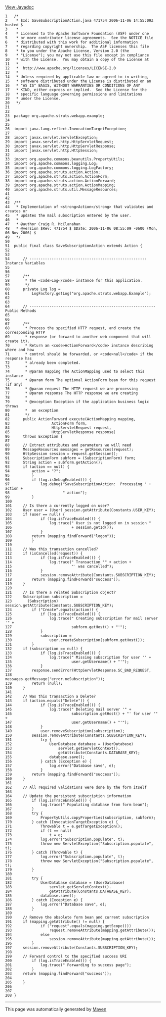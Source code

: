 [View Javadoc](../../../../../../apidocs/org/apache/struts/webapp/example/SaveSubscriptionAction.html.md)


    1   /*
    2    * $Id: SaveSubscriptionAction.java 471754 2006-11-06 14:55:09Z husted $
    3    *
    4    * Licensed to the Apache Software Foundation (ASF) under one
    5    * or more contributor license agreements.  See the NOTICE file
    6    * distributed with this work for additional information
    7    * regarding copyright ownership.  The ASF licenses this file
    8    * to you under the Apache License, Version 2.0 (the
    9    * "License"); you may not use this file except in compliance
    10   * with the License.  You may obtain a copy of the License at
    11   *
    12   *  http://www.apache.org/licenses/LICENSE-2.0
    13   *
    14   * Unless required by applicable law or agreed to in writing,
    15   * software distributed under the License is distributed on an
    16   * "AS IS" BASIS, WITHOUT WARRANTIES OR CONDITIONS OF ANY
    17   * KIND, either express or implied.  See the License for the
    18   * specific language governing permissions and limitations
    19   * under the License.
    20   */
    21  
    22  
    23  package org.apache.struts.webapp.example;
    24  
    25  
    26  import java.lang.reflect.InvocationTargetException;
    27  
    28  import javax.servlet.ServletException;
    29  import javax.servlet.http.HttpServletRequest;
    30  import javax.servlet.http.HttpServletResponse;
    31  import javax.servlet.http.HttpSession;
    32  
    33  import org.apache.commons.beanutils.PropertyUtils;
    34  import org.apache.commons.logging.Log;
    35  import org.apache.commons.logging.LogFactory;
    36  import org.apache.struts.action.Action;
    37  import org.apache.struts.action.ActionForm;
    38  import org.apache.struts.action.ActionForward;
    39  import org.apache.struts.action.ActionMapping;
    40  import org.apache.struts.util.MessageResources;
    41  
    42  
    43  /**
    44   * Implementation of <strong>Action</strong> that validates and creates or
    45   * updates the mail subscription entered by the user.
    46   *
    47   * @author Craig R. McClanahan
    48   * @version $Rev: 471754 $ $Date: 2006-11-06 08:55:09 -0600 (Mon, 06 Nov 2006) $
    49   */
    50  
    51  public final class SaveSubscriptionAction extends Action {
    52  
    53  
    54      // ----------------------------------------------------- Instance Variables
    55  
    56  
    57      /**
    58       * The <code>Log</code> instance for this application.
    59       */
    60      private Log log =
    61          LogFactory.getLog("org.apache.struts.webapp.Example");
    62  
    63  
    64      // --------------------------------------------------------- Public Methods
    65  
    66  
    67      /**
    68       * Process the specified HTTP request, and create the corresponding HTTP
    69       * response (or forward to another web component that will create it).
    70       * Return an <code>ActionForward</code> instance describing where and how
    71       * control should be forwarded, or <code>null</code> if the response has
    72       * already been completed.
    73       *
    74       * @param mapping The ActionMapping used to select this instance
    75       * @param form The optional ActionForm bean for this request (if any)
    76       * @param request The HTTP request we are processing
    77       * @param response The HTTP response we are creating
    78       *
    79       * @exception Exception if the application business logic throws
    80       *  an exception
    81       */
    82      public ActionForward execute(ActionMapping mapping,
    83                   ActionForm form,
    84                   HttpServletRequest request,
    85                   HttpServletResponse response)
    86      throws Exception {
    87  
    88      // Extract attributes and parameters we will need
    89      MessageResources messages = getResources(request);
    90      HttpSession session = request.getSession();
    91      SubscriptionForm subform = (SubscriptionForm) form;
    92      String action = subform.getAction();
    93      if (action == null) {
    94          action = "?";
    95          }
    96          if (log.isDebugEnabled()) {
    97              log.debug("SaveSubscriptionAction:  Processing " + action +
    98                        " action");
    99          }
    100 
    101     // Is there a currently logged on user?
    102     User user = (User) session.getAttribute(Constants.USER_KEY);
    103     if (user == null) {
    104             if (log.isTraceEnabled()) {
    105                 log.trace(" User is not logged on in session "
    106                           + session.getId());
    107             }
    108         return (mapping.findForward("logon"));
    109         }
    110 
    111     // Was this transaction cancelled?
    112     if (isCancelled(request)) {
    113             if (log.isTraceEnabled()) {
    114                 log.trace(" Transaction '" + action +
    115                           "' was cancelled");
    116             }
    117             session.removeAttribute(Constants.SUBSCRIPTION_KEY);
    118         return (mapping.findForward("success"));
    119     }
    120 
    121     // Is there a related Subscription object?
    122     Subscription subscription =
    123       (Subscription) session.getAttribute(Constants.SUBSCRIPTION_KEY);
    124         if ("Create".equals(action)) {
    125             if (log.isTraceEnabled()) {
    126                 log.trace(" Creating subscription for mail server '" +
    127                           subform.getHost() + "'");
    128             }
    129             subscription =
    130                 user.createSubscription(subform.getHost());
    131         }
    132     if (subscription == null) {
    133             if (log.isTraceEnabled()) {
    134                 log.trace(" Missing subscription for user '" +
    135                           user.getUsername() + "'");
    136             }
    137         response.sendError(HttpServletResponse.SC_BAD_REQUEST,
    138                            messages.getMessage("error.noSubscription"));
    139         return (null);
    140     }
    141 
    142     // Was this transaction a Delete?
    143     if (action.equals("Delete")) {
    144             if (log.isTraceEnabled()) {
    145                 log.trace(" Deleting mail server '" +
    146                           subscription.getHost() + "' for user '" +
    147                           user.getUsername() + "'");
    148             }
    149             user.removeSubscription(subscription);
    150         session.removeAttribute(Constants.SUBSCRIPTION_KEY);
    151             try {
    152                 UserDatabase database = (UserDatabase)
    153                     servlet.getServletContext().
    154                     getAttribute(Constants.DATABASE_KEY);
    155                 database.save();
    156             } catch (Exception e) {
    157                 log.error("Database save", e);
    158             }
    159         return (mapping.findForward("success"));
    160     }
    161 
    162     // All required validations were done by the form itself
    163 
    164     // Update the persistent subscription information
    165         if (log.isTraceEnabled()) {
    166             log.trace(" Populating database from form bean");
    167         }
    168         try {
    169             PropertyUtils.copyProperties(subscription, subform);
    170         } catch (InvocationTargetException e) {
    171             Throwable t = e.getTargetException();
    172             if (t == null)
    173                 t = e;
    174             log.error("Subscription.populate", t);
    175             throw new ServletException("Subscription.populate", t);
    176         } catch (Throwable t) {
    177             log.error("Subscription.populate", t);
    178             throw new ServletException("Subscription.populate", t);
    179         }
    180 
    181         try {
    182             UserDatabase database = (UserDatabase)
    183                 servlet.getServletContext().
    184                 getAttribute(Constants.DATABASE_KEY);
    185             database.save();
    186         } catch (Exception e) {
    187             log.error("Database save", e);
    188         }
    189 
    190     // Remove the obsolete form bean and current subscription
    191     if (mapping.getAttribute() != null) {
    192             if ("request".equals(mapping.getScope()))
    193                 request.removeAttribute(mapping.getAttribute());
    194             else
    195                 session.removeAttribute(mapping.getAttribute());
    196         }
    197     session.removeAttribute(Constants.SUBSCRIPTION_KEY);
    198 
    199     // Forward control to the specified success URI
    200         if (log.isTraceEnabled()) {
    201             log.trace(" Forwarding to success page");
    202         }
    203     return (mapping.findForward("success"));
    204 
    205     }
    206 
    207 
    208 }

------------------------------------------------------------------------

This page was automatically generated by [Maven](http://maven.apache.org/)
